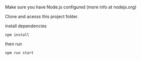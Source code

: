 Make sure you have Node.js configured (more info at nodejs.org)

Clone and acesss this project folder.

install dependencies

```
npm install
```

then run

```
npm run start
```